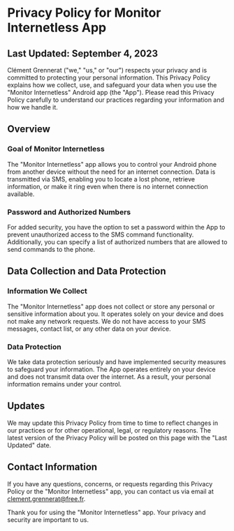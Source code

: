 # Privacy Policy for Monitor Internetless App

## Last Updated: September 4, 2023

Clément Grennerat ("we," "us," or "our") respects your privacy and is committed to protecting your personal information. This Privacy Policy explains how we collect, use, and safeguard your data when you use the "Monitor Internetless" Android app (the "App"). Please read this Privacy Policy carefully to understand our practices regarding your information and how we handle it.

## Overview

### Goal of Monitor Internetless
The "Monitor Internetless" app allows you to control your Android phone from another device without the need for an internet connection. Data is transmitted via SMS, enabling you to locate a lost phone, retrieve information, or make it ring even when there is no internet connection available.

### Password and Authorized Numbers
For added security, you have the option to set a password within the App to prevent unauthorized access to the SMS command functionality. Additionally, you can specify a list of authorized numbers that are allowed to send commands to the phone.

## Data Collection and Data Protection
### Information We Collect
The "Monitor Internetless" app does not collect or store any personal or sensitive information about you. It operates solely on your device and does not make any network requests. We do not have access to your SMS messages, contact list, or any other data on your device.

### Data Protection
We take data protection seriously and have implemented security measures to safeguard your information. The App operates entirely on your device and does not transmit data over the internet. As a result, your personal information remains under your control.

## Updates
We may update this Privacy Policy from time to time to reflect changes in our practices or for other operational, legal, or regulatory reasons. The latest version of the Privacy Policy will be posted on this page with the "Last Updated" date.

## Contact Information
If you have any questions, concerns, or requests regarding this Privacy Policy or the "Monitor Internetless" app, you can contact us via email at clement.grennerat@free.fr.

Thank you for using the "Monitor Internetless" app. Your privacy and security are important to us.

